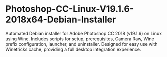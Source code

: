 # Photoshop-CC-Linux-V19.1.6-2018x64-Debian-Installer
Automated Debian installer for Adobe Photoshop CC 2018 (v19.1.6) on Linux using Wine. Includes scripts for setup, prerequisites, Camera Raw, Wine prefix configuration, launcher, and uninstaller. Designed for easy use with Winetricks cache, providing a full desktop integration experience.
